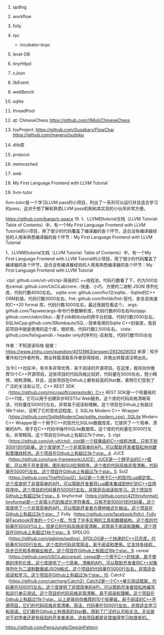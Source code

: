 1. spdlog
2. workflow
3. folly
4. rpc
    * incubator-brpc
5. level-DB


6. tinyHttpd
7. cJson
8. libEvent
9. webBench
10. sqlite
11. threadPool

11. qt: ChineseChess
https://github.com/XMuli/ChineseChess

12. toyProject:
https://github.com/Gusabary/FlowChar
https://github.com/mayerui/sudoku

13. dlib库

14. protocol
15. memcached
16. web
17. My First Language Frontend with LLVM Tutorial
18. llvm-tutor

llvm-tutor是一个学习LLVM pass的小项目，列出了一系列可以运行并且适合学习的pass，这对于想了解和熟悉LLVM pass机制和其实现的小伙伴非常方便。

https://github.com/banach-space
19. 1、LLVM的tutorial文档（LLVM Tutorial: Table of Contents）中，有一个My First Language Frontend with LLVM Tutorial的小项目，用了很少的代码覆盖了编译器的各个环节，适合没有编译器经验的人用来熟悉编译器的各个环节：My First Language Frontend with LLVM Tutorial

1、LLVM的tutorial文档（LLVM Tutorial: Table of Contents）中，有一个My First Language Frontend with LLVM Tutorial的小项目，用了很少的代码覆盖了编译器的各个环节，适合没有编译器经验的人用来熟悉编译器的各个环节：My First Language Frontend with LLVM Tutorial

·ctpl: github.com/vit-vit/ctpl-简易的C ++线程池，代码行数看了下，约为500左右cereal: github.com/UsCiLab/cere..-快速、小巧、方便的二进制 JSON 序列化库，代码行数4000左右。
sqlite orm: github.com/fnc12/sqlite.. -Sqlite的C++ ORM封装，代码行数3000左右。fmt: github.com/fmtlib/fmt-现代、安全且快速的C++20 format 库，代码行数3000左右，最近我就在看这个。
args: github.com/Taywee/args-命令行参数解析库，代码行数800左右libzippp: github.com/ctabin/libzi..-基于zlib和libzip的跨平台封装，代码行数2000左右。SQLiteCpp:github.com/SRombauts/SQ...-简单易用的Sqlite C++封装库，我目前项目中就是使用的这个库，很好用，代码行数2,500左右。
cista: github,com/felixguendli.- header only的序列化-反射库，代码行数1500左右

作者：不知道该叫啥
链接：https://www.zhihu.com/question/40131963/answer/2932629053
来源：知乎
著作权归作者所有。商业转载请联系作者获得授权，非商业转载请注明出处。

当今C++社区中，有许多非常优秀、易于阅读的开源项目。在这里，我将向你推荐10个C++开源项目，这些项目的代码风格比较好，代码量在5000左右，短小精悍，结构清晰。并且，这些项目在Github上都有较高的Star数，表明它们受到了广泛的关注和认可。C++ REST SDK（https://github.com/microsoft/cpprestsdk）C++ REST SDK是一个轻量级的C++11库，它可以用于创建异步RESTful Web服务。这个库的代码风格清晰简洁，代码量在5000行左右，非常易于阅读和理解。这个项目在Github上有超过18k个star，证明了它的受欢迎程度。2. SQLite Modern C++ Wrapper（https://github.com/SqliteModernCpp/sqlite_modern_cpp）SQLite Modern C++ Wrapper是一个用于C++的现代化SQLite数据库库。它提供了一个简单、清晰的API，用于在C++代码中操作SQLite数据库。这个库的代码量在3000行左右，非常精简。这个项目在Github上有超过7k个star。3. ctpl（https://github.com/vit-vit/ctpl）ctpl是一个轻量级的C++线程池库，只有不到300行的代码量。这个库提供了一个非常简单的API，可以帮助开发者轻松地创建和管理线程池。这个项目在Github上有超过3k个star。4. JUCE（https://github.com/juce-framework/JUCE）JUCE是一个跨平台的C++框架，可以用于开发音频、图形和GUI应用程序。这个库的代码风格非常清晰，代码量在5000行左右。这个项目在Github上有超过7k个star。5. Sol2（https://github.com/ThePhD/sol2）Sol2是一个用于C++的现代Lua绑定库。这个库提供了非常简单的API，可以帮助开发者将Lua脚本集成到他们的C++应用程序中。这个项目的代码量在5000行左右，非常适合阅读和学习。这个项目在Github上有超过5k个star。6. tinyformat（https://github.com/c42f/tinyformat）tinyformat是一个非常小巧的格式化字符串库，只有不到1000行的代码量。这个库提供了一个非常简单的API，可以帮助开发者方便地格式化输出。这个项目在Github上有超过2k个star。7. Folly（https://github.com/facebook/folly）Folly是Facebook开发的一个C++库，包含了许多实用的工具和数据结构。这个库的代码量在5000行以上，但是它的代码风格非常清晰，非常易于阅读和理解。这个项目在Github上有超过14k个star。8. SPDLOG（https://github.com/gabime/spdlog）SPDLOG是一个快速的C++日志库，代码量在5000行左右。这个库的代码非常简洁，易于阅读和使用。它支持多线程、异步日志和多种输出格式。这个项目在Github上有超过16k个star。9. cereal（https://github.com/USCiLab/cereal）cereal是一个用于C++的快速、易于使用的序列化库。这个库提供了一个简单、清晰的API，可以帮助开发者将C++对象序列化为二进制数据或JSON格式。这个项目的代码量在5000行左右，非常适合阅读和学习。这个项目在Github上有超过3k个star。10. Catch2（https://github.com/catchorg/Catch2）Catch2是一个C++单元测试框架，代码量在5000行左右。这个库提供了非常简单的API，可以帮助开发者轻松地编写和运行单元测试。这个项目的代码风格非常清晰、易于阅读和理解。这个项目在Github上有超过11k个star。以上是我向你推荐的10个轻量级、易于阅读的C++开源项目，它们的代码风格非常清晰、简洁，代码量在5000行左右，非常适合学习和阅读。它们都在Github上有很高的Star数，得到了广泛的认可和关注。无论是对于初学者还是有经验的开发者来说，这些项目都是非常值得学习和借鉴的。

https://github.com/FengJungle/DesignPattern